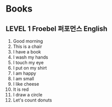 # Books
## LEVEL 1 Froebel 퍼포먼스 English
1. Good morning
2. This is a chair
3. I have a book
4. I wash my hands
5. I touch my eye
6. I put on my shirt
7. I am happy
8. I am small
9. I like cheese
10. It is red
11. I draw a circle
12. Let's count donuts
